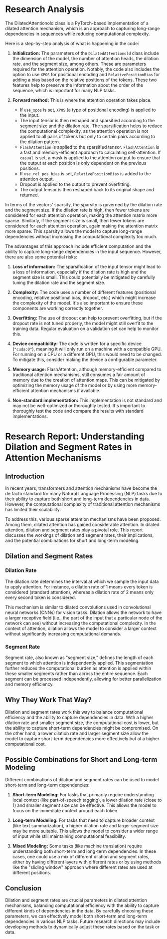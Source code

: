 # Research Analysis

The DilatedAttentionold class is a PyTorch-based implementation of a dilated attention mechanism, which is an approach to capturing long-range dependencies in sequences while reducing computational complexity. 

Here is a step-by-step analysis of what is happening in the code:

1. **Initialization:** The parameters of the `DilatedAttentionold` class include the dimension of the model, the number of attention heads, the dilation rate, and the segment size, among others. These are parameters required for the attention operation. Notably, the code also includes the option to use `XPOS` for positional encoding and `RelativePositionBias` for adding a bias based on the relative positions of the tokens. These two features help to preserve the information about the order of the sequence, which is important for many NLP tasks.

2. **Forward method:** This is where the attention operation takes place.
    - If `use_xpos` is set, `XPOS` (a type of positional encoding) is applied to the input.
    - The input tensor is then reshaped and sparsified according to the segment size and the dilation rate. The sparsification helps to reduce the computational complexity, as the attention operation is not applied to all pairs of tokens but only to certain pairs according to the dilation pattern.
    - `FlashAttention` is applied to the sparsified tensor. `FlashAttention` is a fast and memory-efficient approach to calculating self-attention. If `casual` is set, a mask is applied to the attention output to ensure that the output at each position is only dependent on the previous positions.
    - If `use_rel_pos_bias` is set, `RelativePositionBias` is added to the attention output.
    - Dropout is applied to the output to prevent overfitting.
    - The output tensor is then reshaped back to its original shape and returned.

In terms of the vectors' sparsity, the sparsity is governed by the dilation rate and the segment size. If the dilation rate is high, then fewer tokens are considered for each attention operation, making the attention matrix more sparse. Similarly, if the segment size is small, then fewer tokens are considered for each attention operation, again making the attention matrix more sparse. This sparsity allows the model to capture long-range dependencies without increasing the computational complexity too much.

The advantages of this approach include efficient computation and the ability to capture long-range dependencies in the input sequence. However, there are also some potential risks:

1. **Loss of information:** The sparsification of the input tensor might lead to a loss of information, especially if the dilation rate is high and the segment size is small. This could potentially be mitigated by carefully tuning the dilation rate and the segment size.

2. **Complexity:** The code uses a number of different features (positional encoding, relative positional bias, dropout, etc.) which might increase the complexity of the model. It's also important to ensure these components are working correctly together.

3. **Overfitting:** The use of dropout can help to prevent overfitting, but if the dropout rate is not tuned properly, the model might still overfit to the training data. Regular evaluation on a validation set can help to monitor this.

4. **Device compatibility:** The code is written for a specific device (`"cuda:0"`), meaning it will only run on a machine with a compatible GPU. For running on a CPU or a different GPU, this would need to be changed. To mitigate this, consider making the device a configurable parameter.

5. **Memory usage:** FlashAttention, although memory-efficient compared to traditional attention mechanisms, still consumes a fair amount of memory due to the creation of attention maps. This can be mitigated by optimizing the memory usage of the model or by using more memory-efficient attention mechanisms if available. 

6. **Non-standard implementation:** This implementation is not standard and may not be well-optimized or thoroughly tested. It's important to thoroughly test the code and compare the results with standard implementations.


# Research Report: Understanding Dilation and Segment Rates in Attention Mechanisms

## Introduction

In recent years, transformers and attention mechanisms have become the de facto standard for many Natural Language Processing (NLP) tasks due to their ability to capture both short and long-term dependencies in data. However, the computational complexity of traditional attention mechanisms has limited their scalability.

To address this, various sparse attention mechanisms have been proposed. Among them, dilated attention has gained considerable attention. In dilated attention, dilation and segment rates play a pivotal role. This report discusses the workings of dilation and segment rates, their implications, and the potential combinations for short and long-term modeling.

## Dilation and Segment Rates

### Dilation Rate

The dilation rate determines the interval at which we sample the input data to apply attention. For instance, a dilation rate of 1 means every token is considered (standard attention), whereas a dilation rate of 2 means only every second token is considered.

This mechanism is similar to dilated convolutions used in convolutional neural networks (CNNs) for vision tasks. Dilation allows the network to have a larger receptive field (i.e., the part of the input that a particular node of the network can see) without increasing the computational complexity. In the context of attention, dilation allows the model to consider a larger context without significantly increasing computational demands.

### Segment Rate

Segment rate, also known as "segment size," defines the length of each segment to which attention is independently applied. This segmentation further reduces the computational burden as attention is applied within these smaller segments rather than across the entire sequence. Each segment can be processed independently, allowing for better parallelization and memory efficiency.

## Why They Work That Way?

Dilation and segment rates work this way to balance computational efficiency and the ability to capture dependencies in data. With a higher dilation rate and smaller segment size, the computational cost is lower, but the ability to capture short-term dependencies might be compromised. On the other hand, a lower dilation rate and larger segment size allow the model to capture short-term dependencies more effectively but at a higher computational cost.

## Possible Combinations for Short and Long-term Modeling

Different combinations of dilation and segment rates can be used to model short-term and long-term dependencies:

1. **Short-term Modeling:** For tasks that primarily require understanding local context (like part-of-speech tagging), a lower dilation rate (close to 1) and smaller segment size can be effective. This allows the model to focus on the immediate context around each token.

2. **Long-term Modeling:** For tasks that need to capture broader context (like text summarization), a higher dilation rate and larger segment size may be more suitable. This allows the model to consider a wider range of input while still maintaining computational feasibility.

3. **Mixed Modeling:** Some tasks (like machine translation) require understanding both short-term and long-term dependencies. In these cases, one could use a mix of different dilation and segment rates, either by having different layers with different rates or by using methods like the "sliding window" approach where different rates are used at different positions.

## Conclusion

Dilation and segment rates are crucial parameters in dilated attention mechanisms, balancing computational efficiency with the ability to capture different kinds of dependencies in the data. By carefully choosing these parameters, we can effectively model both short-term and long-term dependencies in various NLP tasks. Future research directions may include developing methods to dynamically adjust these rates based on the task or data.
